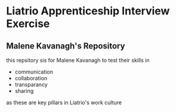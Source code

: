 # Liatrio Apprenticeship Interview Exercise
## Malene Kavanagh's Repository

this repsitory sis for Malene Kavanagh to test their skills in  
- communication
- collaboration
- transparancy
- sharing

as these are key pillars in Liatrio's work culture

